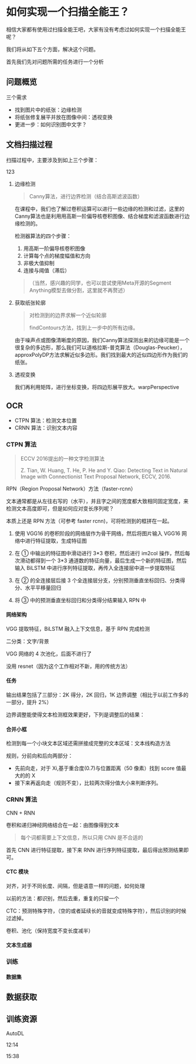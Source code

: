 # 如何实现一个扫描全能王？

相信大家都有使用过扫描全能王吧，大家有没有考虑过如何实现一个扫描全能王呢？

我们将从如下五个方面，解决这个问题。

首先我们先对问题所需的任务进行一个分析

## **问题概览**

三个需求

- 找到图片中的纸张：边缘检测
- 将纸张修复展平并放在图像中间：透视变换
- 更进一步：如何识别图中文字？

## 文档扫描过程

扫描过程中，主要涉及到如上三个步骤：

123

1. 边缘检测

   > Canny算法，进行边界检测（结合高斯滤波函数）

   在课程中，我们也了解过卷积运算可以进行一些边缘的检测和过滤，这里的Canny算法也是利用用高斯一阶偏导核卷积图像、结合梯度和滤波函数进行边缘检测的。

   检测器算法的四个步骤：

   1. 用高斯一阶偏导核卷积图像
   2. 计算每个点的梯度幅值和方向
   3. 非极大值抑制
   4. 连接与阈值（滞后）

   > （当然，感兴趣的同学，也可以尝试使用Meta开源的Segment Anything模型去做分割，这里就不再赘述）

2. 获取纸张轮廓

   > 对检测到的边界求解一个近似轮廓
   >
   > findContours方法，找到上一步中的所有边缘。

   由于噪声点或图像清晰度的原因，我们Canny算法探测出来的边缘可能是一个很复杂的多边形，那么我们可以道格拉斯-普克算法（Douglas-Peucker），approxPolyDP方法求解近似多边形。我们找到最大的近似四边形作为我们的纸张。

3. 透视变换

   我们再利用矩阵，进行坐标变换，将四边形展平放大。warpPerspective

## OCR

- CTPN 算法：检测文本位置
- CRNN 算法：识别文本内容

### CTPN 算法

> ECCV 2016提出的一种文字检测算法
>
> Z. Tian, W. Huang, T. He, P. He and Y. Qiao: Detecting Text in Natural Image with Connectionist Text Proposal Network, ECCV, 2016.

RPN（Region Proposal Network）方法（faster-rcnn）

文本通常都是从左往右写的（水平），并且字之间的宽度都大致相同固定宽度，来检测文本高度即可，但是如何应对变长序列呢？

本质上还是 RPN 方法（可参考 faster rcnn)，可将检测到的框拼在一起。

1.  使用 VGG16 的卷积阶段的网络层作为骨干网络，然后将图片输入 VGG16 网络中进行特征提取，生成特征图

2.  在 ① 中输出的特征图中滑动进行 3\*3 卷积，然后进行 im2col 操作，然后每次滑动都得到一个 3\*3 通道数的特征向量，最后生成一个新的特征图，然后输入 BiLSTM 中进行序列特征提取，再传入全连接层中进一步提取特征

3.  在 ② 的全连接层后接 3 个全连接层分支，分别预测垂直坐标回归、分类得分、水平平移量回归

4.  将 ③ 中的预测垂直坐标回归和分类得分结果输入 RPN 中

#### 网络架构

VGG 提取特征，BiLSTM 融入上下文信息，基于 RPN 完成检测

二分类：文字/背景

VGG 网络的 4 次池化，后面不进行了

没用 resnet（因为这个工作相对不新，用的传统方法）

#### 任务

输出结果包括了三部分：2K 得分，2K 回归，1K 边界调整（相比于以前工作多的一部分，提升 2%）

边界调整能使得文本检测框效果更好，下列是调整后的结果：

#### 合并小框

检测到每一个小块文本区域还需拼接成完整的文本区域：文本线构造方法

规则，分前向和后向两部分：

- 先前向走，对于 Xi,基于重合度(0.7)与位置距离（50 像素）找到 score 值最大的的 X
- 接下来再返向走（规则不变），比较两次得分值大小来判断序列。

### CRNN 算法

CNN + RNN

卷积和递归神经网络结合在一起：由图像得到文本

> 每个词都需要上下文信息，所以只用 CNN 是不合适的

首先 CNN 进行特征提取，接下来 RNN 进行序列特征提取，最后得出预测结果即可。

#### CTC 模块

对齐，对于不同长度、间隔，但是语意一样的问题，如何处理

以前的方法：都识别，然后去重，重复的只留一个

CTC：预测特殊字符，（空的或者延续长的音就变成特殊字符），然后识别的时候过滤掉。

卷积、池化（保持宽度不变长度减半）

#### 文本生成器

### 训练

#### 数据集



## 数据获取





## 训练资源

AutoDL





12:14

15:38





